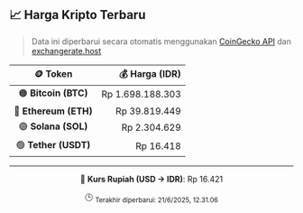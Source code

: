

<!-- HARGA_KRIPTO -->
## 📈 Harga Kripto Terbaru

> Data ini diperbarui secara otomatis menggunakan [CoinGecko API](https://www.coingecko.com/) dan [exchangerate.host](https://exchangerate.host/)

<div align="center">

| 🪙 Token | 💰 Harga (IDR) |
|:------:|---------------:|
| 🟠 **Bitcoin (BTC)**   | Rp 1.698.188.303 |
| 🔵 **Ethereum (ETH)**  | Rp 39.819.449 |
| 🟣 **Solana (SOL)**    | Rp 2.304.629 |
| 🟢 **Tether (USDT)**   | Rp 16.418 |

---

💱 **Kurs Rupiah (USD → IDR)**: Rp 16.421

🕒 <sub>Terakhir diperbarui: 21/6/2025, 12.31.06</sub>

</div>
<!-- /HARGA_KRIPTO -->